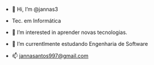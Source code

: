 - 👋 Hi, I’m @jannas3
- Tec. em Informática 
- 👀 I’m interested in  aprender novas tecnologias.
- 🌱 I’m currentlmente  estudando Engenharia de Software

- 📫 jannasantos997@gmail.com
<!---
jannas3/jannas3 is a ✨ special ✨ repository because its `README.md` (this file) appears on your GitHub profile.
You can click the Preview link to take a look at your changes.
--->
